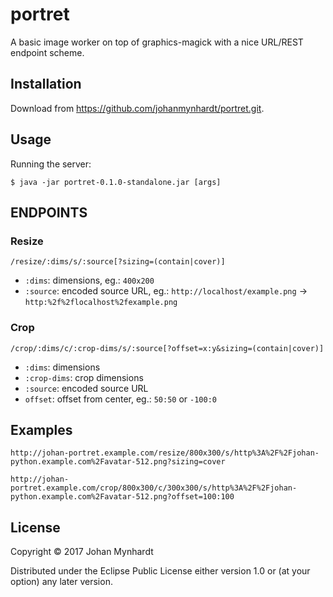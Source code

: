 # portret

A basic image worker on top of graphics-magick with a nice URL/REST endpoint scheme.

## Installation

Download from https://github.com/johanmynhardt/portret.git.

## Usage

Running the server:

    $ java -jar portret-0.1.0-standalone.jar [args]

## ENDPOINTS

### Resize
 `/resize/:dims/s/:source[?sizing=(contain|cover)]`

* `:dims`: dimensions, eg.: `400x200`
* `:source`: encoded source URL, eg.: `http://localhost/example.png` -> `http:%2f%2flocalhost%2fexample.png`

### Crop

 `/crop/:dims/c/:crop-dims/s/:source[?offset=x:y&sizing=(contain|cover)]`

* `:dims`: dimensions
* `:crop-dims`: crop dimensions
* `:source`: encoded source URL
* `offset`: offset from center, eg.: `50:50` or `-100:0`

## Examples

`http://johan-portret.example.com/resize/800x300/s/http%3A%2F%2Fjohan-python.example.com%2Favatar-512.png?sizing=cover`

`http://johan-portret.example.com/crop/800x300/c/300x300/s/http%3A%2F%2Fjohan-python.example.com%2Favatar-512.png?offset=100:100`

## License

Copyright © 2017 Johan Mynhardt

Distributed under the Eclipse Public License either version 1.0 or (at
your option) any later version.
